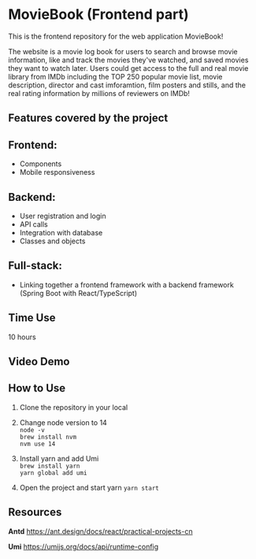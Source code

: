 # MovieBook (Frontend part)
This is the frontend repository for the web application MovieBook! 

The website is a movie log book for users to search and browse movie information, like and track the movies they've watched, and saved movies they want to watch later. Users could get access to the full and real movie library from IMDb including the TOP 250 popular movie list, movie description, director and cast imforamtion, film posters and stills, and the real rating information by millions of reviewers on IMDb! 

## Features covered by the project
## Frontend:
- Components
- Mobile responsiveness

## Backend:
- User registration and login
- API calls
- Integration with database
- Classes and objects

## Full-stack:
- Linking together a frontend framework with a backend framework (Spring Boot with React/TypeScript)

## Time Use
10 hours

## Video Demo

## How to Use
1. Clone the repository in your local

2. Change node version to 14   
```node -v```   
```brew install nvm```   
```nvm use 14```   

3. Install yarn and add Umi   
```brew install yarn```   
```yarn global add umi```   

4. Open the project and start yarn
```yarn start```


## Resources

**Antd** https://ant.design/docs/react/practical-projects-cn

**Umi** https://umijs.org/docs/api/runtime-config
